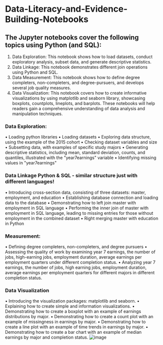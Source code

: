 # Data-Literacy-and-Evidence-Building-Notebooks

## The Jupyter notebooks cover the following topics using Python (and SQL):
1.	Data Exploration: This notebook shows how to load datasets, conduct exploratory analysis, subset data, and generate descriptive statistics.
2.	Data Linkage: This notebook demonstrates different join operations using Python and SQL.
3.	Data Measurement: This notebook shows how to define degree completers, non-completers, and degree-pursuers, and develops several job quality measures.
4.	Data Visualization: This notebook covers how to create informative visualizations by using matplotlib and seaborn library, showcasing boxplots, countplots, lineplots, and barplots.
These notebooks will help readers gain a comprehensive understanding of data analysis and manipulation techniques.
 
### Data Exploration:
•	Loading python libraries
•	Loading datasets 
•	Exploring data structure, using the example of the 2015 cohort
•	Checking dataset variables and size
•	Subsetting data, with examples of specific study majors
•	Generating descriptive statistics, including mean, standard deviation, counts, and quantiles, illustrated with the "year7earnings" variable
•	Identifying missing values in "year7earnings"
### Data Linkage Python & SQL - similar structure just with different languages!
•	Introducing cross-section data, consisting of three datasets: master, employment, and education
•	Establishing database connection and loading data to the database 
•	Demonstrating how to left join master with employment in SQL language
•	Performing the inner join of master with employment in SQL language, leading to missing entries for those without employment in the combined dataset
•	Right merging master with education in Python
### Measurement:
•	Defining degree completers, non-completers, and degree pursuers
•	Assessing the quality of work by examining year 7 earnings, the number of jobs, high-earning jobs, employment duration, average earnings per employment quarters under different completion status.
•	Analyzing year 7 earnings, the number of jobs, high earning jobs, employment duration, average earnings per employment quarters for different majors in different completion status.
### Data Visualization
•	Introducing the visualization packages: matplotlib and seaborn.
•	Explaining how to create simple and information visualizations.
•	Demonstrating how to create a boxplot with an example of earnings distributions by major.
•	Demonstrating how to create a count plot with an example of missingness in earnings by major.
•	Demonstrating how to create a line plot with an example of time trends in earnings by major.
•	Demonstrating how to create a bar chart with an example of median earnings by major and completion status. 
![image](https://github.com/XiangyuRen1997/Data-Literacy-and-Evidence-Building-Notebooks/assets/100244372/d0760fa3-d18e-447d-83c7-0c0f7c65295f)
